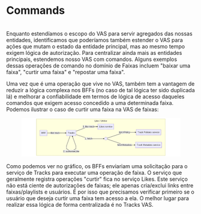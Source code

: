 # Commands

\
Enquanto estendíamos o escopo do VAS para servir agregados das nossas entidades, identificamos que poderíamos também estender o VAS para ações que mutam o estado da entidade principal, mas ao mesmo tempo exigem lógica de autorização. Para centralizar ainda mais as entidades principais, estendemos nosso VAS com comandos. Alguns exemplos dessas operações de comando no domínio de Faixas incluem "baixar uma faixa", "curtir uma faixa" e "repostar uma faixa".

Uma vez que é uma operação que vive no VAS, também tem a vantagem de reduzir a lógica complexa nos BFFs (no caso de tal lógica ter sido duplicada lá) e melhorar a confiabilidade em termos de lógica de acesso daqueles comandos que exigem acesso concedido a uma determinada faixa. Podemos ilustrar o caso de curtir uma faixa na VAS de faixas:

<figure><img src="../../.gitbook/assets/image (10).png" alt=""><figcaption></figcaption></figure>

Como podemos ver no gráfico, os BFFs enviariam uma solicitação para o serviço de Tracks para executar uma operação de faixa. O serviço que geralmente registra operações "curtir" fica no serviço Likes. Este serviço não está ciente de autorizações de faixas; ele apenas cria/exclui links entre faixas/playlists e usuários. É por isso que precisamos verificar primeiro se o usuário que deseja curtir uma faixa tem acesso a ela. O melhor lugar para realizar essa lógica de forma centralizada é no Tracks VAS.
